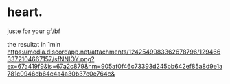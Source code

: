 # heart.
juste for your gf/bf

the resultat in 1min 
https://media.discordapp.net/attachments/1242549983362678796/1294663372104667157/sfNNIOY.png?ex=67a419f9&is=67a2c879&hm=905af0f46c73393d245bb642ef85a8d9e1a781c0946cb64c4a4a30b37c0e764c&
